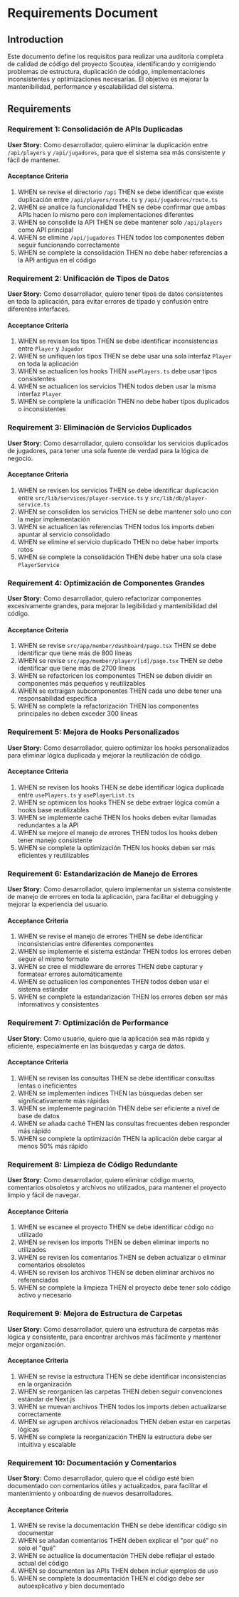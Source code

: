 # Requirements Document

## Introduction

Este documento define los requisitos para realizar una auditoría completa de calidad de código del proyecto Scoutea, identificando y corrigiendo problemas de estructura, duplicación de código, implementaciones inconsistentes y optimizaciones necesarias. El objetivo es mejorar la mantenibilidad, performance y escalabilidad del sistema.

## Requirements

### Requirement 1: Consolidación de APIs Duplicadas

**User Story:** Como desarrollador, quiero eliminar la duplicación entre `/api/players` y `/api/jugadores`, para que el sistema sea más consistente y fácil de mantener.

#### Acceptance Criteria

1. WHEN se revise el directorio `/api` THEN se debe identificar que existe duplicación entre `/api/players/route.ts` y `/api/jugadores/route.ts`
2. WHEN se analice la funcionalidad THEN se debe confirmar que ambas APIs hacen lo mismo pero con implementaciones diferentes
3. WHEN se consolide la API THEN se debe mantener solo `/api/players` como API principal
4. WHEN se elimine `/api/jugadores` THEN todos los componentes deben seguir funcionando correctamente
5. WHEN se complete la consolidación THEN no debe haber referencias a la API antigua en el código

### Requirement 2: Unificación de Tipos de Datos

**User Story:** Como desarrollador, quiero tener tipos de datos consistentes en toda la aplicación, para evitar errores de tipado y confusión entre diferentes interfaces.

#### Acceptance Criteria

1. WHEN se revisen los tipos THEN se debe identificar inconsistencias entre `Player` y `Jugador`
2. WHEN se unifiquen los tipos THEN se debe usar una sola interfaz `Player` en toda la aplicación
3. WHEN se actualicen los hooks THEN `usePlayers.ts` debe usar tipos consistentes
4. WHEN se actualicen los servicios THEN todos deben usar la misma interfaz `Player`
5. WHEN se complete la unificación THEN no debe haber tipos duplicados o inconsistentes

### Requirement 3: Eliminación de Servicios Duplicados

**User Story:** Como desarrollador, quiero consolidar los servicios duplicados de jugadores, para tener una sola fuente de verdad para la lógica de negocio.

#### Acceptance Criteria

1. WHEN se revisen los servicios THEN se debe identificar duplicación entre `src/lib/services/player-service.ts` y `src/lib/db/player-service.ts`
2. WHEN se consoliden los servicios THEN se debe mantener solo uno con la mejor implementación
3. WHEN se actualicen las referencias THEN todos los imports deben apuntar al servicio consolidado
4. WHEN se elimine el servicio duplicado THEN no debe haber imports rotos
5. WHEN se complete la consolidación THEN debe haber una sola clase `PlayerService`

### Requirement 4: Optimización de Componentes Grandes

**User Story:** Como desarrollador, quiero refactorizar componentes excesivamente grandes, para mejorar la legibilidad y mantenibilidad del código.

#### Acceptance Criteria

1. WHEN se revise `src/app/member/dashboard/page.tsx` THEN se debe identificar que tiene más de 800 líneas
2. WHEN se revise `src/app/member/player/[id]/page.tsx` THEN se debe identificar que tiene más de 2700 líneas
3. WHEN se refactoricen los componentes THEN se deben dividir en componentes más pequeños y reutilizables
4. WHEN se extraigan subcomponentes THEN cada uno debe tener una responsabilidad específica
5. WHEN se complete la refactorización THEN los componentes principales no deben exceder 300 líneas

### Requirement 5: Mejora de Hooks Personalizados

**User Story:** Como desarrollador, quiero optimizar los hooks personalizados para eliminar lógica duplicada y mejorar la reutilización de código.

#### Acceptance Criteria

1. WHEN se revisen los hooks THEN se debe identificar lógica duplicada entre `usePlayers.ts` y `usePlayerList.ts`
2. WHEN se optimicen los hooks THEN se debe extraer lógica común a hooks base reutilizables
3. WHEN se implemente caché THEN los hooks deben evitar llamadas redundantes a la API
4. WHEN se mejore el manejo de errores THEN todos los hooks deben tener manejo consistente
5. WHEN se complete la optimización THEN los hooks deben ser más eficientes y reutilizables

### Requirement 6: Estandarización de Manejo de Errores

**User Story:** Como desarrollador, quiero implementar un sistema consistente de manejo de errores en toda la aplicación, para facilitar el debugging y mejorar la experiencia del usuario.

#### Acceptance Criteria

1. WHEN se revise el manejo de errores THEN se debe identificar inconsistencias entre diferentes componentes
2. WHEN se implemente el sistema estándar THEN todos los errores deben seguir el mismo formato
3. WHEN se cree el middleware de errores THEN debe capturar y formatear errores automáticamente
4. WHEN se actualicen los componentes THEN todos deben usar el sistema estándar
5. WHEN se complete la estandarización THEN los errores deben ser más informativos y consistentes

### Requirement 7: Optimización de Performance

**User Story:** Como usuario, quiero que la aplicación sea más rápida y eficiente, especialmente en las búsquedas y carga de datos.

#### Acceptance Criteria

1. WHEN se revisen las consultas THEN se debe identificar consultas lentas o ineficientes
2. WHEN se implementen índices THEN las búsquedas deben ser significativamente más rápidas
3. WHEN se implemente paginación THEN debe ser eficiente a nivel de base de datos
4. WHEN se añada caché THEN las consultas frecuentes deben responder más rápido
5. WHEN se complete la optimización THEN la aplicación debe cargar al menos 50% más rápido

### Requirement 8: Limpieza de Código Redundante

**User Story:** Como desarrollador, quiero eliminar código muerto, comentarios obsoletos y archivos no utilizados, para mantener el proyecto limpio y fácil de navegar.

#### Acceptance Criteria

1. WHEN se escanee el proyecto THEN se debe identificar código no utilizado
2. WHEN se revisen los imports THEN se deben eliminar imports no utilizados
3. WHEN se revisen los comentarios THEN se deben actualizar o eliminar comentarios obsoletos
4. WHEN se revisen los archivos THEN se deben eliminar archivos no referenciados
5. WHEN se complete la limpieza THEN el proyecto debe tener solo código activo y necesario

### Requirement 9: Mejora de Estructura de Carpetas

**User Story:** Como desarrollador, quiero una estructura de carpetas más lógica y consistente, para encontrar archivos más fácilmente y mantener mejor organización.

#### Acceptance Criteria

1. WHEN se revise la estructura THEN se debe identificar inconsistencias en la organización
2. WHEN se reorganicen las carpetas THEN deben seguir convenciones estándar de Next.js
3. WHEN se muevan archivos THEN todos los imports deben actualizarse correctamente
4. WHEN se agrupen archivos relacionados THEN deben estar en carpetas lógicas
5. WHEN se complete la reorganización THEN la estructura debe ser intuitiva y escalable

### Requirement 10: Documentación y Comentarios

**User Story:** Como desarrollador, quiero que el código esté bien documentado con comentarios útiles y actualizados, para facilitar el mantenimiento y onboarding de nuevos desarrolladores.

#### Acceptance Criteria

1. WHEN se revise la documentación THEN se debe identificar código sin documentar
2. WHEN se añadan comentarios THEN deben explicar el "por qué" no solo el "qué"
3. WHEN se actualice la documentación THEN debe reflejar el estado actual del código
4. WHEN se documenten las APIs THEN deben incluir ejemplos de uso
5. WHEN se complete la documentación THEN el código debe ser autoexplicativo y bien documentado